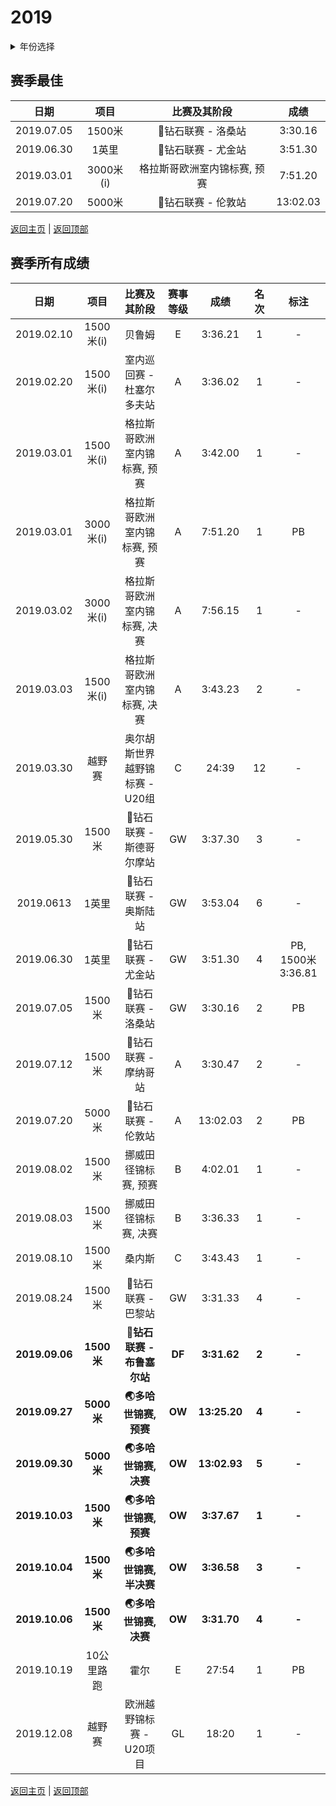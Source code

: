 # 2019

<details>
<summary>年份选择</summary>

- [2024](./2024.md)

- [2023](./2023.md)

- [2022](./2022.md)

- [2021](./2021.md)

- [2020](./2020.md)

- [2019](./2019.md)

- [2018](./2018.md)

- [2019](./2019.md)

- [2018](./2018.md)

- [2017](./2017.md)

- [2016](./2016.md)

- [2015](./2015.md)

- [2014](./2014.md)

</details>

## 赛季最佳

|    日期    |   项目    |         比赛及其阶段         |   成绩   |
| :--------: | :-------: | :--------------------------: | :------: |
| 2019.07.05 |  1500米   |      💎钻石联赛 - 洛桑站      | 3:30.16  |
| 2019.06.30 |   1英里   |      💎钻石联赛 - 尤金站      | 3:51.30  |
| 2019.03.01 | 3000米(i) | 格拉斯哥欧洲室内锦标赛, 预赛 | 7:51.20  |
| 2019.07.20 |  5000米   |      💎钻石联赛 - 伦敦站      | 13:02.03 |

[返回主页](../Profile.md) | [返回顶部](#2019)

## 赛季所有成绩

|      日期      |    项目    |          比赛及其阶段          | 赛事等级 |     成绩     | 名次  |       标注        |
| :------------: | :--------: | :----------------------------: | :------: | :----------: | :---: | :---------------: |
|   2019.02.10   | 1500米(i)  |             贝鲁姆             |    E     |   3:36.21    |   1   |         -         |
|   2019.02.20   | 1500米(i)  |   室内巡回赛 - 杜塞尔多夫站    |    A     |   3:36.02    |   1   |         -         |
|   2019.03.01   | 1500米(i)  |  格拉斯哥欧洲室内锦标赛, 预赛  |    A     |   3:42.00    |   1   |         -         |
|   2019.03.01   | 3000米(i)  |  格拉斯哥欧洲室内锦标赛, 预赛  |    A     |   7:51.20    |   1   |        PB         |
|   2019.03.02   | 3000米(i)  |  格拉斯哥欧洲室内锦标赛, 决赛  |    A     |   7:56.15    |   1   |         -         |
|   2019.03.03   | 1500米(i)  |  格拉斯哥欧洲室内锦标赛, 决赛  |    A     |   3:43.23    |   2   |         -         |
|   2019.03.30   |   越野赛   | 奥尔胡斯世界越野锦标赛 - U20组 |    C     |    24:39     |  12   |         -         |
|   2019.05.30   |   1500米   |    💎钻石联赛 - 斯德哥尔摩站    |    GW    |   3:37.30    |   3   |         -         |
|   2019.0613    |   1英里    |      💎钻石联赛 - 奥斯陆站      |    GW    |   3:53.04    |   6   |         -         |
|   2019.06.30   |   1英里    |       💎钻石联赛 - 尤金站       |    GW    |   3:51.30    |   4   | PB, 1500米3:36.81 |
|   2019.07.05   |   1500米   |       💎钻石联赛 - 洛桑站       |    GW    |   3:30.16    |   2   |        PB         |
|   2019.07.12   |   1500米   |      💎钻石联赛 - 摩纳哥站      |    A     |   3:30.47    |   2   |         -         |
|   2019.07.20   |   5000米   |       💎钻石联赛 - 伦敦站       |    A     |   13:02.03   |   2   |        PB         |
|   2019.08.02   |   1500米   |      挪威田径锦标赛, 预赛      |    B     |   4:02.01    |   1   |         -         |
|   2019.08.03   |   1500米   |      挪威田径锦标赛, 决赛      |    B     |   3:36.33    |   1   |         -         |
|   2019.08.10   |   1500米   |             桑内斯             |    C     |   3:43.43    |   1   |         -         |
|   2019.08.24   |   1500米   |       💎钻石联赛 - 巴黎站       |    GW    |   3:31.33    |   4   |         -         |
| **2019.09.06** | **1500米** |   **💎钻石联赛 - 布鲁塞尔站**   |  **DF**  | **3:31.62**  | **2** |       **-**       |
| **2019.09.27** | **5000米** |     **🌏多哈世锦赛, 预赛**      |  **OW**  | **13:25.20** | **4** |       **-**       |
| **2019.09.30** | **5000米** |     **🌏多哈世锦赛, 决赛**      |  **OW**  | **13:02.93** | **5** |       **-**       |
| **2019.10.03** | **1500米** |     **🌏多哈世锦赛, 预赛**      |  **OW**  | **3:37.67**  | **1** |       **-**       |
| **2019.10.04** | **1500米** |    **🌏多哈世锦赛, 半决赛**     |  **OW**  | **3:36.58**  | **3** |       **-**       |
| **2019.10.06** | **1500米** |     **🌏多哈世锦赛, 决赛**      |  **OW**  | **3:31.70**  | **4** |       **-**       |
|   2019.10.19   | 10公里路跑 |              霍尔              |    E     |    27:54     |   1   |        PB         |
|   2019.12.08   |   越野赛   |    欧洲越野锦标赛 - U20项目    |    GL    |    18:20     |   1   |         -         |

[返回主页](../Profile.md) | [返回顶部](#2019)

